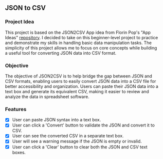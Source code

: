 ## JSON to CSV

### Project Idea

This project is based on the JSON2CSV App idea from Florin Pop's "App Ideas" [repository](https://github.com/florinpop17/app-ideas/blob/master/Projects/1-Beginner/JSON2CSV-App.md). I decided to take on this beginner-level project to practice and demonstrate my skills in handling basic data manipulation tasks. The simplicity of this project allows me to focus on core concepts while building a useful tool for converting JSON data into CSV format.

### Objective

The objective of JSON2CSV is to help bridge the gap between JSON and CSV formats, enabling users to easily convert JSON data into a CSV file for better accessibility and organization. Users can paste their JSON data into a text box and generate its equivalent CSV, making it easier to review and analyze the data in spreadsheet software.

### Features

- [x] User can paste JSON syntax into a text box.
- [x] User can click a 'Convert' button to validate the JSON and convert it to CSV.
- [x] User can see the converted CSV in a separate text box.
- [x] User will see a warning message if the JSON is empty or invalid.
- [x] User can click a 'Clear' button to clear both the JSON and CSV text boxes.